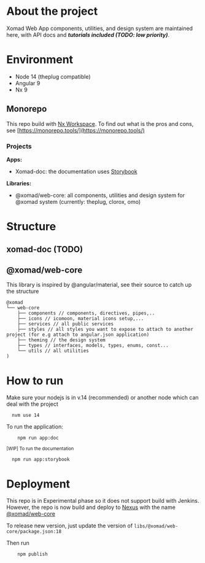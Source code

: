 # About the project
Xomad Web App components, utilities, and design system are maintained here, with API docs and ___tutorials included (TODO: low priority)___.


# Environment
- Node 14 (theplug compatible)
- Angular 9
- Nx 9

## Monorepo
This repo build with [Nx Workspace](https://nx.dev/). To find out what is the pros and cons, see [https://monorepo.tools/](https://monorepo.tools/)

### Projects
**Apps:**
- Xomad-doc: the documentation uses [Storybook](https://storybook.js.org/)

**Libraries:**
- @xomad/web-core: all components, utilities and design system for @xomad system (currently: theplug, clorox, omo)


# Structure
## xomad-doc (TODO)

## @xomad/web-core
This library is inspired by @angular/material, see their source to catch up the structure
```
@xomad
└── web-core
    ├── components // components, directives, pipes,..
    ├── icons // icomoon, material icons setup,...
    ├── services // all public services
    ├── styles // all styles you want to expose to attach to another project (for e.g attach to angular.json application)
    ├── theming // the design system
    ├── types // interfaces, models, types, enums, const...
    └── utils // all utilities
)
```


# How to run
Make sure your nodejs is in v.14 (recommended) or another node which can deal with the project
```
  nvm use 14
```

To run the application:
```
    npm run app:doc
```
<sup>[WIP] To run the documentation
```
  npm run app:storybook
```

# Deployment
This repo is in Experimental phase so it does not support build with Jenkins. However, the repo is now build and deploy to [Nexus](https://nexus.internal.xomad.com/) with the name <ins>@xomad/web-core</ins>

To release new version, just update the version of <code>libs/@xomad/web-core/package.json:18</code> 

Then run
```
    npm publish
```
